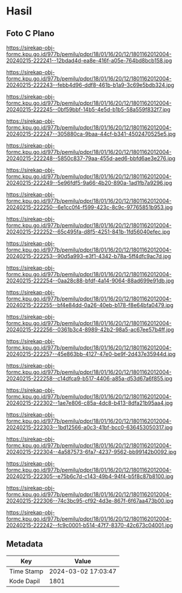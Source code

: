 # Hasil

## Foto C Plano

https://sirekap-obj-formc.kpu.go.id/977b/pemilu/pdpr/18/01/16/20/12/1801162012004-20240215-222241--12bdad4d-ea8e-416f-a05e-764bd8bcb158.jpg

https://sirekap-obj-formc.kpu.go.id/977b/pemilu/pdpr/18/01/16/20/12/1801162012004-20240215-222243--febb4d96-ddf8-461b-b1a9-3c69e5bdb324.jpg

https://sirekap-obj-formc.kpu.go.id/977b/pemilu/pdpr/18/01/16/20/12/1801162012004-20240215-222245--0bf59bbf-14b5-4e5d-b1b5-58a559f832f7.jpg

https://sirekap-obj-formc.kpu.go.id/977b/pemilu/pdpr/18/01/16/20/12/1801162012004-20240215-222247--305880ca-9baa-44cf-b341-4502470525e5.jpg

https://sirekap-obj-formc.kpu.go.id/977b/pemilu/pdpr/18/01/16/20/12/1801162012004-20240215-222248--5850c837-79aa-455d-aed6-bbfd6ae3e276.jpg

https://sirekap-obj-formc.kpu.go.id/977b/pemilu/pdpr/18/01/16/20/12/1801162012004-20240215-222249--5e96fdf5-9a66-4b20-890a-1ad1fb7a9296.jpg

https://sirekap-obj-formc.kpu.go.id/977b/pemilu/pdpr/18/01/16/20/12/1801162012004-20240215-222250--6e1cc0f4-f599-423c-8c9c-97765851b953.jpg

https://sirekap-obj-formc.kpu.go.id/977b/pemilu/pdpr/18/01/16/20/12/1801162012004-20240215-222252--65c495fa-d8f5-4251-841b-1fd56040efec.jpg

https://sirekap-obj-formc.kpu.go.id/977b/pemilu/pdpr/18/01/16/20/12/1801162012004-20240215-222253--90d5a993-e3f1-4342-b78a-5ff4dfc9ac7d.jpg

https://sirekap-obj-formc.kpu.go.id/977b/pemilu/pdpr/18/01/16/20/12/1801162012004-20240215-222254--0aa28c88-bfdf-4a14-9064-88ad699e91db.jpg

https://sirekap-obj-formc.kpu.go.id/977b/pemilu/pdpr/18/01/16/20/12/1801162012004-20240215-222255--bf4e84dd-0a26-40eb-b178-f8e64bfa0479.jpg

https://sirekap-obj-formc.kpu.go.id/977b/pemilu/pdpr/18/01/16/20/12/1801162012004-20240215-222256--0361b3c4-8989-42b2-98a5-ac67ee57b4ff.jpg

https://sirekap-obj-formc.kpu.go.id/977b/pemilu/pdpr/18/01/16/20/12/1801162012004-20240215-222257--45e863bb-4127-47e0-be9f-2d437e35944d.jpg

https://sirekap-obj-formc.kpu.go.id/977b/pemilu/pdpr/18/01/16/20/12/1801162012004-20240215-222258--c14dfca9-b517-4406-a85a-d53d67a6f855.jpg

https://sirekap-obj-formc.kpu.go.id/977b/pemilu/pdpr/18/01/16/20/12/1801162012004-20240215-222302--1ae7e806-c85a-4dc8-b413-8dfa21b95aa4.jpg

https://sirekap-obj-formc.kpu.go.id/977b/pemilu/pdpr/18/01/16/20/12/1801162012004-20240215-222303--1bd12566-a0c3-41bf-bcc0-636453050317.jpg

https://sirekap-obj-formc.kpu.go.id/977b/pemilu/pdpr/18/01/16/20/12/1801162012004-20240215-222304--4a587573-6fa7-4237-9562-bb99142b0092.jpg

https://sirekap-obj-formc.kpu.go.id/977b/pemilu/pdpr/18/01/16/20/12/1801162012004-20240215-222305--e75b6c7d-c143-49b4-94f4-b5f8c87b8100.jpg

https://sirekap-obj-formc.kpu.go.id/977b/pemilu/pdpr/18/01/16/20/12/1801162012004-20240215-222306--74c3bc95-cf92-4d3e-867f-6f67aa473b00.jpg

https://sirekap-obj-formc.kpu.go.id/977b/pemilu/pdpr/18/01/16/20/12/1801162012004-20240215-222242--fc9c0001-b514-47f7-8370-42c673c04001.jpg


## Metadata

| Key        | Value               |
| ---------- | ------------------- |
| Time Stamp | 2024-03-02 17:03:47 |
| Kode Dapil | 1801                |



